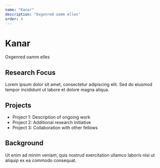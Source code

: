 ```yaml
---
name: "Kanar"
description: "Oxgenred oamm elles"
order: 4
---
```


# Kanar

Oxgenred oamm elles

## Research Focus

Lorem ipsum dolor sit amet, consectetur adipiscing elit. Sed do eiusmod tempor incididunt ut labore et dolore magna aliqua.

## Projects

- Project 1: Description of ongoing work
- Project 2: Additional research initiative
- Project 3: Collaboration with other fellows

## Background

Ut enim ad minim veniam, quis nostrud exercitation ullamco laboris nisi ut aliquip ex ea commodo consequat.
